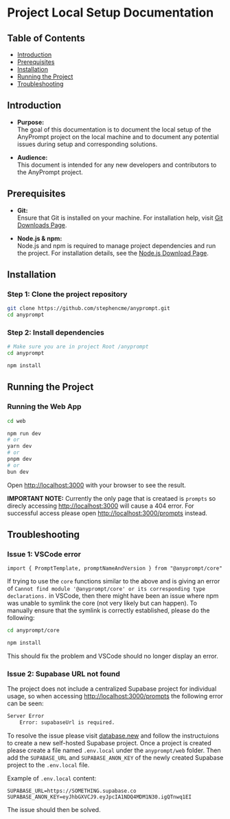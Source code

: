 # Project Local Setup Documentation

## Table of Contents

- [Introduction](#introduction)
- [Prerequisites](#prerequisites)
- [Installation](#installation)
- [Running the Project](#running-the-project)
- [Troubleshooting](#troubleshooting)

## Introduction

- **Purpose:**  
    The goal of this documentation is to document the local setup of the AnyPrompt project on the local machine and to document any potential issues during setup and corresponding solutions.

- **Audience:**  
    This document is intended for any new developers and contributors to the AnyPrompt project.

## Prerequisites

- **Git:**  
    Ensure that Git is installed on your machine. For installation help, visit [Git Downloads Page](https://git-scm.com/downloads).

- **Node.js & npm:**  
    Node.js and npm is required to manage project dependencies and run the project. For installation details, see the [Node.js Download Page](https://nodejs.org/en/download/).

## Installation

### Step 1: Clone the project repository

``` bash
git clone https://github.com/stephencme/anyprompt.git
cd anyprompt
```

### Step 2: Install dependencies
  
```bash
# Make sure you are in project Root /anyprompt
cd anyprompt

npm install
```

## Running the Project

### Running the Web App

```bash
cd web

npm run dev
# or
yarn dev
# or
pnpm dev
# or
bun dev
```

Open [http://localhost:3000](http://localhost:3000) with your browser to see the result.

**IMPORTANT NOTE:** Currently the only page that is creataed is `prompts` so direcly accessing [http://localhost:3000](http://localhost:3000) will cause a $404$ error. For successful access please open [http://localhost:3000/prompts](http://localhost:3000/prompts) instead.

## Troubleshooting

### Issue 1: VSCode error

``` tsx
import { PromptTemplate, promptNameAndVersion } from "@anyprompt/core"
```

If trying to use the `core` functions similar to the above and is giving an error of `Cannot find module '@anyprompt/core' or its corresponding type declarations.` in VSCode, then there might have been an issue where npm was unable to symlink the core (not very likely but can happen). To manually ensure that the symlink is correctly established, please do the following:

``` bash
cd anyprompt/core

npm install
```

This should fix the problem and VSCode should no longer display an error.

### Issue 2: Supabase URL not found

The project does not include a centralized Supabase project for individual usage, so when accessing [http://localhost:3000/prompts](http://localhost:3000/prompts) the following error can be seen:

```Bash
Server Error
    Error: supabaseUrl is required.
```

To resolve the issue please visit [database.new](https://database.new/) and follow the instructuions to create a new self-hosted Supabase project. Once a project is created please create a file named `.env.local` under the `anyprompt/web` folder. Then add the `SUPABASE_URL` and `SUPABASE_ANON_KEY` of the newly created Supabase project to the `.env.local` file.

Example of `.env.local` content:

```shell
SUPABASE_URL=https://SOMETHING.supabase.co
SUPABASE_ANON_KEY=eyJhbGXVCJ9.eyJpcIA1NDQ4MDM1N30.igQTnwq1EI
```

The issue should then be solved.
